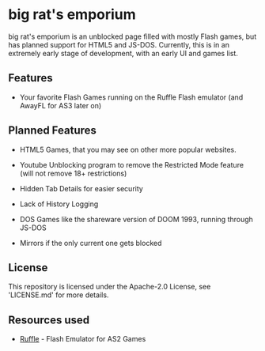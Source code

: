 # big rat's emporium

big rat's emporium is an unblocked page filled with mostly Flash games, but has planned support for HTML5 and JS-DOS. Currently, this is in an extremely early stage of development, with an early UI and games list.

## Features
- Your favorite Flash Games running on the Ruffle Flash emulator (and AwayFL for AS3 later on)

## Planned Features
- HTML5 Games, that you may see on other more popular websites.

- Youtube Unblocking program to remove the Restricted Mode feature (will not remove 18+ restrictions)

- Hidden Tab Details for easier security

- Lack of History Logging

- DOS Games like the shareware version of DOOM 1993, running through JS-DOS

- Mirrors if the only current one gets blocked

## License
This repository is licensed under the Apache-2.0 License, see 'LICENSE.md' for more details.

## Resources used

 - <a href="https://ruffle.rs" target="_blank" rel="noopener">Ruffle</a> - Flash Emulator for AS2 Games